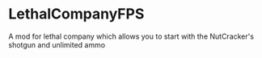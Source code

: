 # LethalCompanyFPS
A mod for lethal company which allows you to start with the NutCracker's shotgun and unlimited ammo
